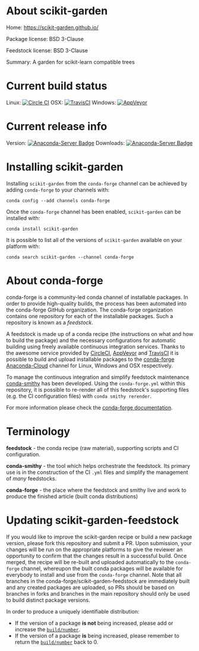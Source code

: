 About scikit-garden
===================

Home: https://scikit-garden.github.io/

Package license: BSD 3-Clause

Feedstock license: BSD 3-Clause

Summary: A garden for scikit-learn compatible trees



Current build status
====================

Linux: [![Circle CI](https://circleci.com/gh/conda-forge/scikit-garden-feedstock.svg?style=shield)](https://circleci.com/gh/conda-forge/scikit-garden-feedstock)
OSX: [![TravisCI](https://travis-ci.org/conda-forge/scikit-garden-feedstock.svg?branch=master)](https://travis-ci.org/conda-forge/scikit-garden-feedstock)
Windows: [![AppVeyor](https://ci.appveyor.com/api/projects/status/github/conda-forge/scikit-garden-feedstock?svg=True)](https://ci.appveyor.com/project/conda-forge/scikit-garden-feedstock/branch/master)

Current release info
====================
Version: [![Anaconda-Server Badge](https://anaconda.org/conda-forge/scikit-garden/badges/version.svg)](https://anaconda.org/conda-forge/scikit-garden)
Downloads: [![Anaconda-Server Badge](https://anaconda.org/conda-forge/scikit-garden/badges/downloads.svg)](https://anaconda.org/conda-forge/scikit-garden)

Installing scikit-garden
========================

Installing `scikit-garden` from the `conda-forge` channel can be achieved by adding `conda-forge` to your channels with:

```
conda config --add channels conda-forge
```

Once the `conda-forge` channel has been enabled, `scikit-garden` can be installed with:

```
conda install scikit-garden
```

It is possible to list all of the versions of `scikit-garden` available on your platform with:

```
conda search scikit-garden --channel conda-forge
```


About conda-forge
=================

conda-forge is a community-led conda channel of installable packages.
In order to provide high-quality builds, the process has been automated into the
conda-forge GitHub organization. The conda-forge organization contains one repository
for each of the installable packages. Such a repository is known as a *feedstock*.

A feedstock is made up of a conda recipe (the instructions on what and how to build
the package) and the necessary configurations for automatic building using freely
available continuous integration services. Thanks to the awesome service provided by
[CircleCI](https://circleci.com/), [AppVeyor](http://www.appveyor.com/)
and [TravisCI](https://travis-ci.org/) it is possible to build and upload installable
packages to the [conda-forge](https://anaconda.org/conda-forge)
[Anaconda-Cloud](http://docs.anaconda.org/) channel for Linux, Windows and OSX respectively.

To manage the continuous integration and simplify feedstock maintenance
[conda-smithy](http://github.com/conda-forge/conda-smithy) has been developed.
Using the ``conda-forge.yml`` within this repository, it is possible to re-render all of
this feedstock's supporting files (e.g. the CI configuration files) with ``conda smithy rerender``.

For more information please check the [conda-forge documentation](https://conda-forge.org/docs/).

Terminology
===========

**feedstock** - the conda recipe (raw material), supporting scripts and CI configuration.

**conda-smithy** - the tool which helps orchestrate the feedstock.
                   Its primary use is in the construction of the CI ``.yml`` files
                   and simplify the management of *many* feedstocks.

**conda-forge** - the place where the feedstock and smithy live and work to
                  produce the finished article (built conda distributions)


Updating scikit-garden-feedstock
================================

If you would like to improve the scikit-garden recipe or build a new
package version, please fork this repository and submit a PR. Upon submission,
your changes will be run on the appropriate platforms to give the reviewer an
opportunity to confirm that the changes result in a successful build. Once
merged, the recipe will be re-built and uploaded automatically to the
`conda-forge` channel, whereupon the built conda packages will be available for
everybody to install and use from the `conda-forge` channel.
Note that all branches in the conda-forge/scikit-garden-feedstock are
immediately built and any created packages are uploaded, so PRs should be based
on branches in forks and branches in the main repository should only be used to
build distinct package versions.

In order to produce a uniquely identifiable distribution:
 * If the version of a package **is not** being increased, please add or increase
   the [``build/number``](http://conda.pydata.org/docs/building/meta-yaml.html#build-number-and-string).
 * If the version of a package **is** being increased, please remember to return
   the [``build/number``](http://conda.pydata.org/docs/building/meta-yaml.html#build-number-and-string)
   back to 0.
